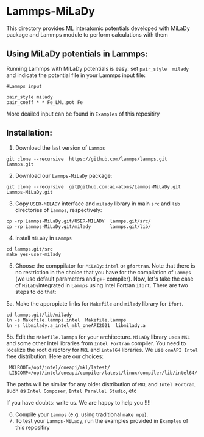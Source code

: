 # Lammps-MiLaDy
This directory provides ML interatomic potentials developed with MiLaDy package and Lammps module to perform calculations with them 


Using MiLaDy potentials in Lammps:
--------------------------------------
Running Lammps with MiLaDy potentials is easy: set `pair_style  milady` and indicate the potential file in your Lammps input file:

```
#Lammps input

pair_style milady
pair_coeff * * Fe_LML.pot Fe 
```
More deailed input can be found in `Examples` of this repositiry


Installation:
-----------------


1. Download the last version of `Lammps`

```
git clone --recursive  https://github.com/lammps/lammps.git  lammps.git 
```

2. Download our `Lammps-MiLaDy` package:

```
git clone --recursive  git@github.com:ai-atoms/Lammps-MiLaDy.git Lammps-MiLaDy.git
```

3. Copy `USER-MILADY` interface and `milady` library in main `src` and `lib` directories of `Lammps`, respectively:

```
cp -rp Lammps-MiLaDy.git/USER-MILADY  lammps.git/src/
cp -rp Lammps-MiLaDy.git/milady       lammps.git/lib/
```

4. Install `MiLaDy` in `Lammps`

```
cd lammps.git/src 
make yes-user-milady
```

5. Choose the comppilator for `MiLaDy`: `intel` or `gfortran`. Note that there is no restriction in the choice that you have for the compilation 
of `Lammps` (we use default parameters and `g++` compiler). Now, let's take the case of `MiLaDy`integrated in `Lammps`  using Intel Fortran `ifort`. There are two steps to do that:

5a. Make the appropiate links for `Makefile` and `milady` library for `ifort`. 
```
cd lammps.git/lib/milady
ln -s Makefile.lammps.intel  Makefile.lammps
ln -s libmilady.a_intel_mkl_oneAPI2021  libmilady.a
```

5b. Edit the `Makefile.lammps` for your architecture. `MiLaDy` library uses `MKL` and some other Intel libraries from `Intel Fortran` compiler. You need to localize the root directory for `MKL` and `intel64` libraries. We use `oneAPI Intel` free distribution. Here are our choices: 

```
 MKLROOT=/opt/intel/oneapi/mkl/latest/
 LIBCOMP=/opt/intel/oneapi/compiler/latest/linux/compiler/lib/intel64/
```
The paths will be similar for any older distribution of `MKL` and `Intel Fortran`,  such as `Intel Composer`, `Intel Parallel Studio`,  etc

If you have doubts: write us. We are happy to help you !!!!

6. Compile your `Lammps` (e.g. using traditional `make mpi`). 
7. To test your `Lammps-MiLady`, run the examples provided in `Examples` of this repositiry


